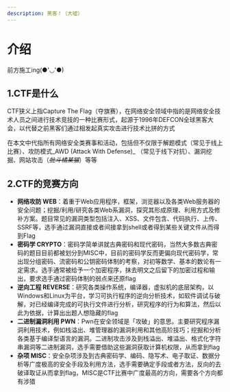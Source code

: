 ```yaml
---
description: 黑客！（大嘘）
---
```


# 介绍

前方施工ing(●'◡'●)

## 1.CTF是什么

CTF狭义上指Capture The Flag（夺旗赛），在网络安全领域中指的是网络安全技术人员之间进行技术竞技的一种比赛形式，起源于1996年DEFCON全球黑客大会，以代替之前黑客们通过相发起真实攻击进行技术比拼的方式

在本文中代指所有网络安全类赛事和活动，包括但不仅限于解题模式（常见于线上比赛）、攻防模式_AWD (Attack With Defense)_ （常见于线下对抗）、漏洞挖掘、网站攻击（~~_批斗橘某猫_~~）等等

## 2.CTF的竞赛方向



* **网络攻防 WEB**：着重于Web应用程序，框架，浏览器以及各类Web服务器的安全问题；挖掘/利用/研究各类Web系漏洞，探究其形成原理、利用方式及修补方案。题目常见的漏洞类型包括注入、XSS、文件包含、代码执行、上传、SSRF等，选手通过漏洞直接或者间接拿到shell或者得到某些关键文件从而得到Flag
* **密码学 CRYPTO**：密码学简单讲就古典密码和现代密码，当然大多数古典密码的题目目前都被划分到MISC中，目前的密码学反而更偏向现代密码学，常出现分组密码、流密码和公钥密码体制的考察，对初等数学、基本的数论有一定需求。选手通常被给予一个加密程序，抹去明文之后留下的加密过程和输出，要求选手通过密码体制的弱点来还原flag
* **逆向工程 REVERSE**：研究各类操作系统，编译器，虚拟机的底层架构，以Windows和Linux为平台，学习可执行程序的逆向分析技术，如软件调试与破解，对已经编译完成的可执行文件进行分析，研究程序的行为和算法，然后以此为依据，计算出出题人想隐藏的flag
* &#x20;**二进制漏洞利用 PWN**：Pwn在安全领域是「攻破」的意思。主要研究程序漏洞利用技术，例如栈溢出、堆管理器的漏洞利用和其他高阶技巧；挖掘和分析各类基于编译型语言的漏洞。二进制攻击涉及到栈溢出、堆溢出、格式化字符串漏洞等二进制漏洞，选手需要借助这些漏洞获取计算机权限，从而拿到flag
* **杂项 MISC**：安全杂项涉及到古典密码学、编码、隐写术、电子取证、数据分析等广度极高的安全手段及利用方法，选手需要确定手段或者方法，反向的去破译取证从而拿到flag，MISC是CTF比赛中广度最高的方向，需要各个方向都有涉猎

